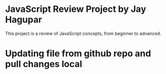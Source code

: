 # JavaScript Review Project by Jay Hagupar
This project is a review of JavaScript concepts, from beginner to advanced.

# Updating file from github repo and pull changes local
